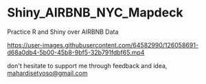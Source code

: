# Shiny_AIRBNB_NYC_Mapdeck
 Practice R and Shiny over AIRBNB Data


https://user-images.githubusercontent.com/64582990/126058691-d68a0db4-5b00-45b8-9bf5-32b791fdbf65.mp4

don't hesitate to support me through feedback and idea, mahardisetyoso@gmail.com
